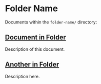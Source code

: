 # Folder Name

Documents within the `folder-name/` directory:

## [Document in Folder](./folder-name/document.md)

Description of this document.

## [Another in Folder](./folder-name/another.md)

Description here.
